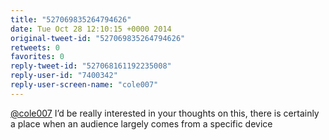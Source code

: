 ```yaml
---
title: "527069835264794626"
date: Tue Oct 28 12:10:15 +0000 2014
original-tweet-id: "527069835264794626"
retweets: 0
favorites: 0
reply-tweet-id: "527068161192235008"
reply-user-id: "7400342"
reply-user-screen-name: "cole007"
---
```

<a href="https://twitter.com/cole007">@cole007</a> I’d be really interested in your thoughts on this, there is certainly a place when an audience largely comes from a specific device
